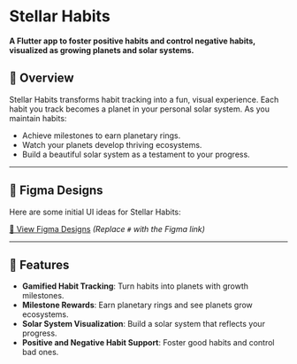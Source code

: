 # Stellar Habits
**A Flutter app to foster positive habits and control negative habits, visualized as growing planets and solar systems.**

## 🌟 Overview

Stellar Habits transforms habit tracking into a fun, visual experience. Each habit you track becomes a planet in your personal solar system. As you maintain habits:
- Achieve milestones to earn planetary rings.
- Watch your planets develop thriving ecosystems.
- Build a beautiful solar system as a testament to your progress.

---

## 🎨 Figma Designs

Here are some initial UI ideas for Stellar Habits:

[🔗 View Figma Designs](https://www.figma.com/design/tjBq1mXX3nf3vnBQCXNXwd/STELLAR-HABITS?node-id=0-1&m=dev&t=WIGpVkhWYneFwXBr-1) *(Replace `#` with the Figma link)*

---

## 🚀 Features

- **Gamified Habit Tracking**: Turn habits into planets with growth milestones.
- **Milestone Rewards**: Earn planetary rings and see planets grow ecosystems.
- **Solar System Visualization**: Build a solar system that reflects your progress.
- **Positive and Negative Habit Support**: Foster good habits and control bad ones.
